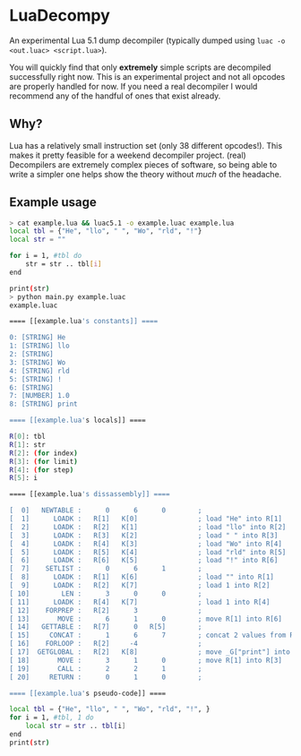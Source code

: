 # LuaDecompy

An experimental Lua 5.1 dump decompiler (typically dumped using `luac -o <out.luac> <script.lua>`).

You will quickly find that only **extremely** simple scripts are decompiled successfully right now. This is an experimental project and not all opcodes are properly handled for now. If you need a real decompiler I would recommend any of the handful of ones that exist already.

## Why?

Lua has a relatively small instruction set (only 38 different opcodes!). This makes it pretty feasible for a weekend decompiler project. (real) Decompilers are extremely complex pieces of software, so being able to write a simpler one helps show the theory without *much* of the headache.

## Example usage

```sh
> cat example.lua && luac5.1 -o example.luac example.lua
local tbl = {"He", "llo", " ", "Wo", "rld", "!"}
local str = ""

for i = 1, #tbl do
    str = str .. tbl[i]
end

print(str)
> python main.py example.luac
example.luac

==== [[example.lua's constants]] ====

0: [STRING] He
1: [STRING] llo
2: [STRING]  
3: [STRING] Wo
4: [STRING] rld
5: [STRING] !
6: [STRING] 
7: [NUMBER] 1.0
8: [STRING] print

==== [[example.lua's locals]] ====

R[0]: tbl
R[1]: str
R[2]: (for index)
R[3]: (for limit)
R[4]: (for step)
R[5]: i

==== [[example.lua's dissassembly]] ====

[  0]   NEWTABLE :      0      6      0        ; 
[  1]      LOADK :   R[1]   K[0]               ; load "He" into R[1]
[  2]      LOADK :   R[2]   K[1]               ; load "llo" into R[2]
[  3]      LOADK :   R[3]   K[2]               ; load " " into R[3]
[  4]      LOADK :   R[4]   K[3]               ; load "Wo" into R[4]
[  5]      LOADK :   R[5]   K[4]               ; load "rld" into R[5]
[  6]      LOADK :   R[6]   K[5]               ; load "!" into R[6]
[  7]    SETLIST :      0      6      1        ; 
[  8]      LOADK :   R[1]   K[6]               ; load "" into R[1]
[  9]      LOADK :   R[2]   K[7]               ; load 1 into R[2]
[ 10]        LEN :      3      0      0        ; 
[ 11]      LOADK :   R[4]   K[7]               ; load 1 into R[4]
[ 12]    FORPREP :   R[2]      3               ; 
[ 13]       MOVE :      6      1      0        ; move R[1] into R[6]
[ 14]   GETTABLE :   R[7]      0   R[5]        ; 
[ 15]     CONCAT :      1      6      7        ; concat 2 values from R[6] to R[7], store into R[1]
[ 16]    FORLOOP :   R[2]     -4               ; 
[ 17]  GETGLOBAL :   R[2]   K[8]               ; move _G["print"] into R[2]
[ 18]       MOVE :      3      1      0        ; move R[1] into R[3]
[ 19]       CALL :      2      2      1        ; 
[ 20]     RETURN :      0      1      0        ; 

==== [[example.lua's pseudo-code]] ====

local tbl = {"He", "llo", " ", "Wo", "rld", "!", }
for i = 1, #tbl, 1 do
    local str = str .. tbl[i]
end
print(str)


```